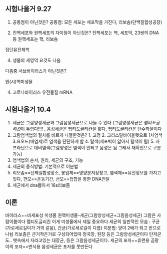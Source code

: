 ## 시험나올거 9.27
1. 공통점이 아닌것은?
공통점: 모든 세포는 세포막을 가진다, 리보솜(단백질합성공장)

2. 진핵세포와 원핵세포의 차이점이 아닌것은?
진핵세포는 핵, 세포막, 23쌍의 DNA등
원핵세포는 핵, 리보솜

집단유전체학

4. 생물의 세영역 요것도 나옴

다음중 서브바이러스가 아닌것은?

원(시)핵미생물

4. 코로나바이러스 유전물질 mRNA

## 시험나올거 10.4
1. 세균은 그람양성세균과 그람음성세균으로 나눌 수 있다 (그람양성세균은 *펩티도글리칸*이 두껍다!!!! , 음성세균은 펩티도글리칸을 얇다,  펩티도글리칸은 탄수화물이다
2. 그람염색법의 절차를 바르게 나열한것은? 1. 고정 2. 크리스탈바이올렛으로 1차염색 3.요오드(매염제)로 염색을 단단하게 함  4. 탈색(세포벽이 얇아서 탈색이 됨) 5. 사프라닌으로 대비염색(그람양성은 염색이 안되고 음성은 됨 그래서 재확인으로 구분가능)
3. 염색법의 순서, 원리, 세균의 구조, 기능
4. 세균의 증식방법: 기본적으로 이분법
5. 리보솜==단백질합성장소, 봉입체==영양분저장창고, 염색체==유전정보를 가지고잇다, 편모==운동기간, 선모==접합을 통한 DNA전달
6. 세균에서 dna뽑아서 16s리보좀
## 이론
바이러스==비세포성 미생물
원핵미생물-세균(그람양성세균+그람음성세균) 그람은 사람이름이다 펩티도글리칸 이게 미생물에서 제일 중요하다
세균의 일반적인 모습 : 구균(가로세로길이가 거의 같음), 간균(가로세로길이 다름)
이분법: 양이 2배가 되고 반으로 나뉨
리보좀은 큰거작은거로 구성되어있따 청국장, 된장 등은 그람양성세균이다 탄저균도..
뱃속에서 자라고있는 대장균, 등은 그람음성세균이다.
세균의 포자==휴면용
곰팡이의 포자==번식용
음성세균은 포자를 못만든다


